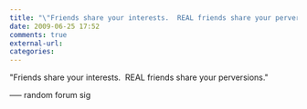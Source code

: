 ```yaml
---
title: "\"Friends share your interests.  REAL friends share your perversions.\""
date: 2009-06-25 17:52
comments: true
external-url:
categories:
---
```

"Friends share your interests.  REAL friends share your perversions."

–— random forum sig
